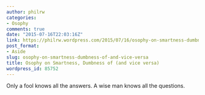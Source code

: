 ```yaml
---
author: philrw
categories:
- Osophy
comments: true
date: "2015-07-16T22:03:16Z"
link: https://philrw.wordpress.com/2015/07/16/osophy-on-smartness-dumbness-of-and-vice-versa/
post_format:
- Aside
slug: osophy-on-smartness-dumbness-of-and-vice-versa
title: Osophy on Smartness, Dumbness of (and vice versa)
wordpress_id: 85752
---
```


Only a fool knows all the answers. A wise man knows all the questions.
